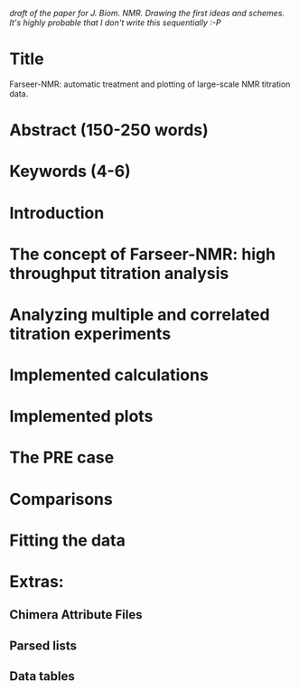 _draft of the paper for J. Biom. NMR. Drawing the first ideas and schemes.
It's highly probable that I don't write this sequentially :-P_

# Title

Farseer-NMR: automatic treatment and plotting of large-scale NMR titration data.

# Abstract (150-250 words)

# Keywords (4-6)

# Introduction

# The concept of Farseer-NMR: high throughput titration analysis

# Analyzing multiple and correlated titration experiments

# Implemented calculations

# Implemented plots

# The PRE case

# Comparisons

# Fitting the data

# Extras:
## Chimera Attribute Files
## Parsed lists
## Data tables

